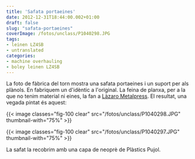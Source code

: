 ```yaml
---
title: 'Safata portaeines'
date: 2012-12-31T18:44:00.002+01:00
draft: false
slug: "safata-portaeines"
coverImage: /fotos/unclass/P1040298.JPG
tags:
- leinen LZ4SB
- untranslated
categories:
- machine overhauling
- boley leinen LZ4SB
---
```



La foto de fàbrica del torn mostra una safata portaeines i un suport
per als plànols. En fabriquem un d'idèntic a l'original. La feina de
planxa, per a la que no tenim material ni eines, la fan a [Làzaro
Metalpress](http://www.lazarometalpres.com/). El resultat, una vegada
pintat és aquest:

{{< image classes="fig-100 clear"  src="/fotos/unclass/P1040298.JPG" thumbnail-with="75%" >}}

{{< image classes="fig-100 clear"  src="/fotos/unclass/P1040297.JPG" thumbnail-with="75%" >}}

La safat la recobrim amb una capa de neoprè de Plàstics Pujol.
